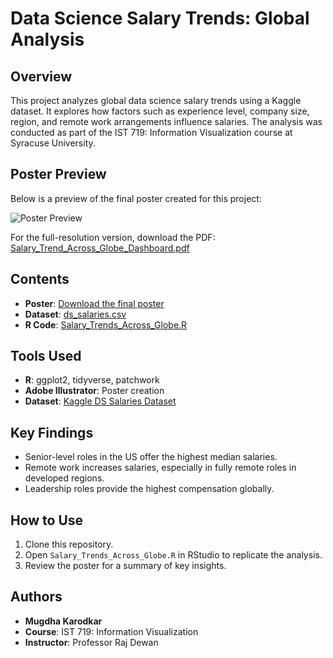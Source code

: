 # Data Science Salary Trends: Global Analysis

## Overview
This project analyzes global data science salary trends using a Kaggle dataset. It explores how factors such as experience level, company size, region, and remote work arrangements influence salaries. The analysis was conducted as part of the IST 719: Information Visualization course at Syracuse University.

## Poster Preview
Below is a preview of the final poster created for this project:

![Poster Preview](./Salary_Trend_Across_Globe_Dashboard.jpg)

For the full-resolution version, download the PDF: [Salary_Trend_Across_Globe_Dashboard.pdf](./Salary_Trend_Across_Globe_Dashboard.pdf)

## Contents
- **Poster**: [Download the final poster](./Salary_Trend_Across_Globe_Dashboard.pdf)
- **Dataset**: [ds_salaries.csv](./ds_salaries.csv)
- **R Code**: [Salary_Trends_Across_Globe.R](./Salary_Trends_Across_Globe.R)

## Tools Used
- **R**: ggplot2, tidyverse, patchwork
- **Adobe Illustrator**: Poster creation
- **Dataset**: [Kaggle DS Salaries Dataset](https://www.kaggle.com/datasets/ruchi798/data-science-job-salaries)

## Key Findings
- Senior-level roles in the US offer the highest median salaries.
- Remote work increases salaries, especially in fully remote roles in developed regions.
- Leadership roles provide the highest compensation globally.

## How to Use
1. Clone this repository.
2. Open `Salary_Trends_Across_Globe.R` in RStudio to replicate the analysis.
3. Review the poster for a summary of key insights.

## Authors
- **Mugdha Karodkar**
- **Course**: IST 719: Information Visualization
- **Instructor**: Professor Raj Dewan
